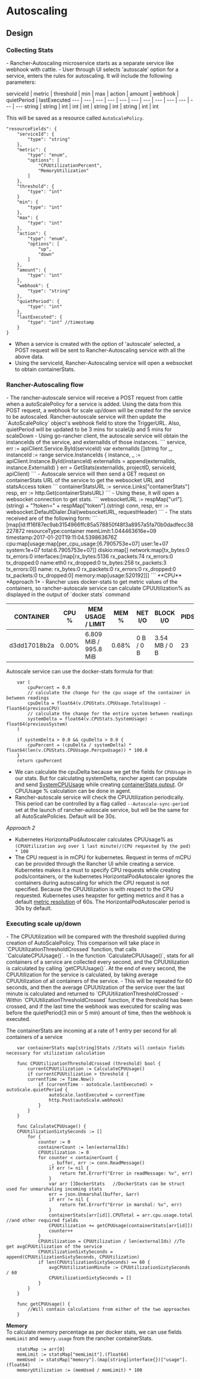 <h1> Autoscaling </h1>

<h2> Design </h2>
<h3> Collecting Stats </h3>
- Rancher-Autoscaling microservice starts as a separate service like webhook with cattle. 
- User through UI selects 'autoscale' option for a service, enters the rules for autoscaling. It will include the following parameters: </br>

serviceId | metric | threshold | min | max | action | amount | webhook | quietPeriod | lastExecuted
--- | --- | --- | --- | --- | --- | --- | --- | --- | --- | --- | --- 
string | string | int | int | int | string | int | string | int | int

This will be saved as a resource called `AutoScalePolicy`. <br>
```
"resourceFields": {
	"serviceId": {
		"type": "string"
	},
	"metric": {
		"type": "enum",
		"options": [
			"CPUUtilizationPercent",
			"MemoryUtilization"
		]
	},
	"threshold": {
		"type": "int"
	}
	"min": {
		"type": "int"
	},
	"max": {
		"type": "int"
	},
	"action": {
		"type": "enum",
		"options": [
			"up",
			"down"
		]
	},
	"amount": {
		"type": "int"
	},
	"webhook": {
		"type": "string"
	},
	"quietPeriod": {
		"type": "int"
	},
	"lastExecuted": {
		"type": "int" //timestamp
	}
}
```
- When a service is created with the option of 'autoscale' selected, a POST request will be sent to Rancher-Autoscaling service with all the above data.
- Using the serviceId, Rancher-Autoscaling service will open a websocket to obtain containerStats.

<h3> Rancher-Autoscaling flow </h3>
- The rancher-autoscale service will receive a POST request from cattle when a autoScalePolicy for a service is added. Using the data from this POST request, a webhook for scale up/down will be created for the service to be autoscaled. Rancher-autoscale service will then update the `AutoScalePolicy` object's webhook field to store the TriggerURL. Also, quietPeriod will be updated to be 3 mins for scaleUp and 5 mins for scaleDown
- Using go-rancher client, the autoscale service will obtain the instanceIds of the service, and externalIds of those instances.
```
	service, err := apiClient.Service.ById(serviceId)
	var externalIds []string
	for _, instanceId := range service.InstanceIds {
		instance, _ := apiClient.Instance.ById(instanceId)
		externalIds = append(externalIds, instance.ExternalId)
	}
	err = GetStats(externalIds, projectID, serviceId, apiClient)
```
- Autoscale service will then send a GET request on containerStats URL of the service to get the websocket URL and statsAccess token
```
	containerStatsURL := service.Links["containerStats"]
	resp, err := http.Get(containerStatsURL)
```
- Using these, it will open a websocket connection to get stats. 
```
	websocketURL := respMap["url"].(string) + "?token=" + respMap["token"].(string)
	conn, resp, err := websocket.DefaultDialer.Dial(websocketURL, requestHeader)
```
- The stats received are of the following form:
```
[map[id:ff16f87ec9ab3154966ffc85a578850f48f3a8957a5fa70b0dadfecc38227872 resourceType:container memLimit:1.044463616e+09
timestamp:2017-01-20T19:11:04.539863676Z cpu:map[usage:map[per_cpu_usage:[6.7905753e+07] user:1e+07 system:1e+07
total:6.7905753e+07]] diskio:map[] network:map[tx_bytes:0 tx_errors:0 interfaces:[map[rx_bytes:5136 rx_packets:74 rx_errors:0
tx_dropped:0 name:eth0 rx_dropped:0 tx_bytes:258 tx_packets:3 tx_errors:0]] name: rx_bytes:0 rx_packets:0 rx_errors:0
rx_dropped:0 tx_packets:0 tx_dropped:0] memory:map[usage:520192]]]
```
**CPU**</br>
*Approach 1*
- Rancher uses docker-stats to get metric values of the containers, so rancher-autoscale service can calculate CPUUtilization% as displayed in the output of `docker stats` command </br>

CONTAINER  | CPU % | MEM USAGE / LIMIT | MEM % | NET I/O | BLOCK I/O | PIDS
--- | --- | --- | --- | --- | --- | ---
d3dd17018b2a | 0.00% | 6.809 MiB / 995.8 MiB | 0.68% | 0 B / 0 B | 3.54 MB / 0 B | 23

Autoscale service can use the docker-stats formula for that:
```
	var (
		cpuPercent = 0.0
		// calculate the change for the cpu usage of the container in between readings
		cpuDelta = float64(v.CPUStats.CPUUsage.TotalUsage) - float64(previousCPU)
		// calculate the change for the entire system between readings
		systemDelta = float64(v.CPUStats.SystemUsage) - float64(previousSystem)
	)

	if systemDelta > 0.0 && cpuDelta > 0.0 {
		cpuPercent = (cpuDelta / systemDelta) * float64(len(v.CPUStats.CPUUsage.PercpuUsage)) * 100.0
	}
	return cpuPercent
```
- We can calculate the cpuDelta because we get the fields for `CPUUsage` in our stats. But for calculating systemDelta, rancher agent can populate and send [SystemCPUUsage](https://github.com/rancher/agent/blob/master/service/hostapi/stats/common.go#L176) while creating [containerStats output](https://github.com/rancher/agent/blob/0ae80b3770320680a23d2fe41edd08fa11ccdced/service/hostapi/stats/stats_unix.go#L11). Or CPUUsage % calculation can be done in agent.
- Rancher-autoscale service will check the CPUUtilization periodically. This period can be controlled by a flag called `--Autoscale-sync-period` set at the launch of rancher-autoscale service, but will be the same for all AutoScalePolicies. Default will be 30s.

*Approach 2*
- Kubernetes HorizontalPodAutoscaler calculates CPUUsage% as 
`(CPUUtilization avg over 1 last minute)/(CPU requested by the pod) * 100`
- The CPU request is in mCPU for kubernetes. Request in terms of mCPU can be provided through the Rancher UI while creating a service. Kubernetes makes it a must to specify CPU requests while creating pods/containers, or the kubernetes HorizontalPodAutoscaler ignores the containers during autoscaling for which the CPU request is not specified. Because the CPUUtilization is with respect to the CPU requested. Kubernetes uses heapster for getting metrics and it has a default [metric resolution](https://github.com/kubernetes/heapster/blob/e19c9fb0d78695ce02e34afc821be5525f70f1d7/metrics/options/options.go#L56) of 60s. The HorizontalPodAutoscaler period is 30s by default.

<h3> Executing scale up/down </h3>
- The CPUUtilization will be compared with the threshold supplied during creation of AutoScalePolicy. This comparison will take place in `CPUUtilizationThresholdCrossed` function, that calls `CalculateCPUUsage()`. 
- In the function `CalculateCPUUsage()`, stats for all containers of a service are collected every second, and the CPUUtilization is calculated by calling `getCPUUsage()`. At the end of every second, the CPUUtilization for the service is calculated, by taking average CPUUtilization of all containers of the service.
- This will be repeated for 60 seconds, and then the average CPUUtilzation of the service over the last minute is calculated and returned to `CPUUtilizationThresholdCrossed`
- Within `CPUUtilizationThresholdCrossed` function, if the threshold has been crossed, and if the last time the webhook was executed for scaling was before the quietPeriod(3 min or 5 min) amount of time, then the webhook is executed. 

The containerStats are incoming at a rate of 1 entry per second for all containers of a service
```
	var containerStats map[string]Stats	//Stats will contain fields necessary for utilization calculation
	
	func CPUUtilizationThresholdCrossed (threshold) bool {
		currentCPUUtilization := CalculateCPUUsage()
		if currentCPUUtilization > threshold {
		currentTime := Time.Now()
			if (currentTime - autoScale.lastExecuted) > autoScale.quietPeriod {
				autoScale.lastExecuted = currentTime
				http.Post(autoScale.webhook)
			}
		}
	}
	
	func CalculateCPUUsage() {
	CPUUtilizationSixtySeconds := []
		for {
			counter := 0
			containerCount := len(externalIds)
			CPUUtilization := 0
			for counter < containerCount {
				_, buffer, err := conn.ReadMessage()
				if err != nil {
					return fmt.Errorf("Error in readMessage: %v", err)
				}
				var arr []DockerStats	//DockerStats can be struct used for unmarshaling incoming stats
				err = json.Unmarshal(buffer, &arr)
				if err != nil {
					return fmt.Errorf("Error in marshal: %v", err)
				}
				containerStats[arr[id]].CPUTotal = arr.cpu.usage.total //and other required fields
				CPUUtilization += getCPUUsage(containerStats[arr[id]]) 
				counter++
			}
			CPUUtilization = CPUUtilization / len(externalIds) //To get avgCPUUtilization of the service
			CPUUtilizationSixtySeconds = append(CPUUtilizationSixtySeconds, CPUUtilization)
			if len(CPUUtilizationSixtySeconds) == 60 {
				avgCPUUtilizationMinute := CPUUtilizationSixtySeconds / 60
				CPUUtilizationSixtySeconds = []
			}
		}
	}
	
	func getCPUUsage() {
		//Will contain calculations from either of the two approaches
	}
```

**Memory**</br>
To calculate memory percentage as per docker stats, we can use fields `memLimit` and `memory.usage` from the rancher containerStats. 
```
	statsMap := arr[0]
	memLimit := statsMap["memLimit"].(float64)
	memUsed := statsMap["memory"].(map[string]interface{})["usage"].(float64)
	memoryUtilization := (memUsed / memLimit) * 100
```

